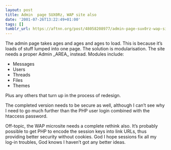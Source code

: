 ```yaml
---
layout: post
title: Admin  page SUX0Rz, WAP site also
date: '2001-07-26T13:22:49+01:00'
tags: []
tumblr_url: https://aftnn.org/post/48058208977/admin-page-sux0rz-wap-site-also
---
```

<p>The admin page takes ages and ages and ages to load. This is because it&rsquo;s loads of stuff lumped into one page. The solution is modularisation. The site needs a proper Admin _AREA_ instead. Modules include:</p>
<ul>
<li>Messages</li>
<li>Users</li>
<li>Threads</li>
<li>Files</li>
<li>Themes</li>
</ul>
<p>Plus any others that turn up in the process of redesign.</p>
<p>The completed version needs to be secure as well, although I can&rsquo;t see why I need to go much further than the PHP user login combined with the htaccess password.</p>
<p>Off-topic, the WAP microsite needs a complete rethink also. It&rsquo;s probably possible to get PHP to encode the session keys into link URLs, thus providing better security without cookies. God I hope sessions fix all my log-in troubles, God knows I haven&rsquo;t got any better ideas.</p>
